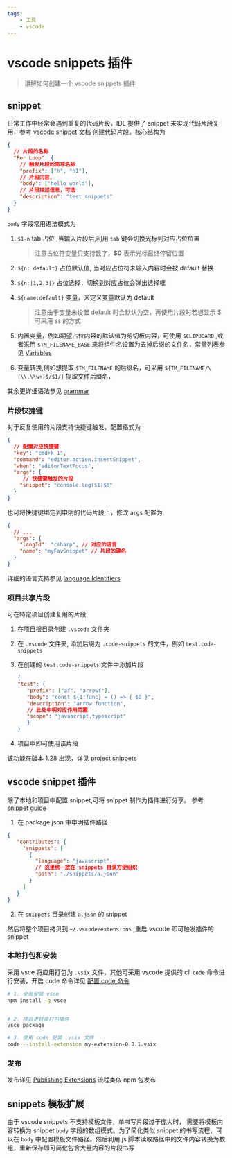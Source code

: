 ```yaml
---
tags:
    - 工具
    - vscode
---
```


# vscode snippets 插件

> 讲解如何创建一个 vscode snippets 插件

## snippet 
日常工作中经常会遇到重复的代码片段，IDE 提供了 snippet 来实现代码片段复用，参考 [vscode snippet 文档](https://code.visualstudio.com/docs/editor/userdefinedsnippets)  创建代码片段。核心结构为

```json
{
  // 片段的名称
  "For Loop": {
    // 触发片段的简写名称  
    "prefix": ["h", "h1"],
    // 片段内容，
    "body": ["hello world"],
    // 片段描述信息，可选
    "description": "test snippets"
  }
}
```

`body` 字段常用语法模式为

1. `$1-n`  tab 占位 ,当输入片段后,利用 `tab` 键会切换光标到对应占位位置
   > 注意占位符变量只支持数字，**$0** 表示光标最终停留位置
2. `${n: default}` 占位默认值, 当对应占位符未输入内容时会被 default 替换
3. `${n:|1,2,3|}` 占位选择，切换到对应占位会弹出选择框
4. `${name:default}` 变量，未定义变量默认为 default
    > 注意由于变量未设置 default 时会默认为空，再使用片段时若想显示 $ 可采用 `$$` 的方式

5. 内置变量，例如期望占位内容的默认值为剪切板内容，可使用
`$CLIPBOARD` ,或者采用 `$TM_FILENAME_BASE` 来将组件名设置为去掉后缀的文件名，常量列表参见 [Variables](https://code.visualstudio.com/docs/editor/userdefinedsnippets#_variables)
6. 变量转换,例如想提取 `$TM_FILENAME` 的后缀名，可采用 `${TM_FILENAME/\(\\.\\w+)$/$1/}` 提取文件后缀名，

其余更详细语法参见 [grammar](https://code.visualstudio.com/docs/editor/userdefinedsnippets#_grammar)


### 片段快捷键
对于反复使用的片段支持快捷键触发，配置格式为 

```json
{
  // 配置对应快捷键
  "key": "cmd+k 1",
  "command": "editor.action.insertSnippet",
  "when": "editorTextFocus",
  "args": {
     // 快捷键触发的片段 
    "snippet": "console.log($1)$0"
  }
}
```

也可将快捷键绑定到申明的代码片段上，修改 `args` 配置为

```json
{
  // ...
  "args": {
    "langId": "csharp", // 对应的语言
    "name": "myFavSnippet" // 片段的键名
  }
}
```
详细的语言支持参见 [language Identifiers](https://code.visualstudio.com/docs/languages/identifiers)

### 项目共享片段
可在特定项目创建复用的片段

1. 在项目根目录创建 `.vscode` 文件夹
2. 在 `.vscode` 文件夹, 添加后缀为 `.code-snippets` 的文件，例如 `test.code-snippets`
3. 在创建的 `test.code-snippets` 文件中添加片段

    ```json 
    {
    "test": {
       "prefix": ["af", "arrowf"],
       "body": "const ${1:func} = () => { $0 }",
       "description": "arrow function",
       // 此处申明对应作用范围
       "scope": "javascript,typescript"
       }
    }
    ```
4. 项目中即可使用该片段

该功能在版本 1.28 出现，详见 [project snippets](https://code.visualstudio.com/updates/v1_28#_project-level-snippets)


## vscode snippet 插件
除了本地和项目中配置 snippet,可将 snippet 制作为插件进行分享。
参考 [snippet guide](https://code.visualstudio.com/api/language-extensions/snippet-guide)

1. 在 package.json 中申明插件路径
  ```json
  {
     "contributes": {
       "snippets": [
         {
           "language": "javascript",
           // 这里统一放在 snippets 目录方便组织
           "path": "./snippets/a.json"
         }
       ]
     }
  } 
  ```

2. 在 `snippets` 目录创建 `a.json` 的 snippet

然后将整个项目拷贝到 `~/.vscode/extensions` ,重启 vscode 即可触发插件的 snippet

### 本地打包和安装
采用 vsce 将应用打包为 `.vsix` 文件，其他可采用 vscode 提供的 cli `code` 命令进行安装，开启 code 命令详见 [配置 code 命令](http://blog.zenheart.site/posts/2018-08-28-vscode.html#%E9%85%8D%E7%BD%AE-code-%E5%91%BD%E4%BB%A4) 

```bash
# 1. 全局安装 vsce
npm install -g vsce


# 2. 项目更目录打包插件
vsce package

# 3. 使用 code 安装 .vsix 文件
code --install-extension my-extension-0.0.1.vsix
```

### 发布
发布详见 [Publishing Extensions](https://code.visualstudio.com/api/working-with-extensions/publishing-extension) 流程类似 npm 包发布


## snippets 模板扩展
由于 vscode snippets 不支持模板文件，单书写片段过于庞大时，
需要将模板内容转换为 snippet `body` 字段的数组模式。为了简化类似 snippet 的书写流程，可以在 `body` 中配置模板文件路径。然后利用 
js 脚本读取路径中的文件内容转换为数组，重新保存即可简化包含大量内容的片段书写

